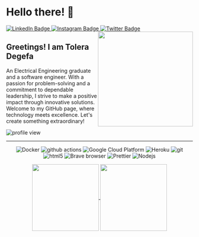 # Hello there! 👋

<div align="left">
  <a href="https://www.linkedin.com/in/tolera-degefa-wey">
    <img src="https://img.shields.io/badge/LinkedIn-blue?style=flat-square&logo=linkedin&logoColor=white" alt="LinkedIn Badge"/>
  </a>
  <a href="https://www.instagram.com/tolera__dw">
    <img src="https://img.shields.io/badge/Instagram-E4405F?style=flat-square&logo=instagram&logoColor=white" alt="Instagram Badge"/>
  </a>
  <a href="https://twitter.com/toledeg">
    <img src="https://img.shields.io/badge/Twitter-blue?style=flat-square&logo=twitter&logoColor=white" alt="Twitter Badge"/>
  </a>
  
  <a href="https://app.daily.dev/todaycu">
    <img
      width="256"
      align="right"
      src="https://raw.githubusercontent.com/todaycu/todaycu/devcard/devcard.svg"
    />
  </a>
</div>

## Greetings! I am Tolera Degefa

An Electrical Engineering graduate and a software engineer. With a passion for problem-solving and a commitment to dependable leadership, I strive to make a positive impact through innovative solutions. Welcome to my GitHub page, where technology meets excellence. Let's create something extraordinary!

<img src="https://komarev.com/ghpvc/?username=todaycu&style=flat-square&color=blue" alt="profile view">

---


<div align="center">
<p>
  <img alt="Docker" src="https://img.shields.io/badge/-Docker-46a2f1?style=flat-square&logo=docker&logoColor=white" />
  <img alt="github actions" src="https://img.shields.io/badge/-Github_Actions-2088FF?style=flat-square&logo=github-actions&logoColor=white" />
  <img alt="Google Cloud Platform" src="https://img.shields.io/badge/-Google_Cloud_Platform-1a73e8?style=flat-square&logo=google-cloud&logoColor=white" />
  <img alt="Heroku" src="https://img.shields.io/badge/-Heroku-430098?style=flat-square&logo=heroku&logoColor=white" />
  <img alt="git" src="https://img.shields.io/badge/-Git-F05032?style=flat-square&logo=git&logoColor=white" />
  <img alt="html5" src="https://img.shields.io/badge/-HTML5-E34F26?style=flat-square&logo=html5&logoColor=white" />
  <img alt="Brave browser" src="https://img.shields.io/badge/-Brave_Browser-FB542B?style=flat-square&logo=brave&logoColor=white" />
  <img alt="Prettier" src="https://img.shields.io/badge/-Prettier-F7B93E?style=flat-square&logo=prettier&logoColor=white" />
  <img alt="Nodejs" src="https://img.shields.io/badge/-Nodejs-43853d?style=flat-square&logo=Node.js&logoColor=white" />
</p>

<a href="https://github.com/anuraghazra/github-readme-stats">
  <img height="180px" align="center" src="https://github-readme-stats.vercel.app/api?username=todaycu&show_icons=true&theme=jolly&layout=compact" />
</a>
<a href="https://github.com/anuraghazra/convoychat">
  <img height="180px" align="center" src="https://github-readme-stats.vercel.app/api/top-langs/?username=todaycu&langs_count=8&theme=jolly&layout=compact" />
</a>




<!---
todaycu/todaycu is a ✨ special ✨ repository because its `README.md` (this file) appears on your GitHub profile.
You can click the Preview link to take a look at your changes.
--->
